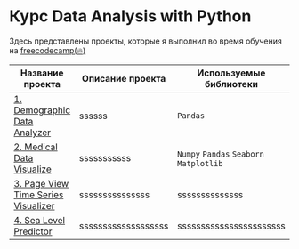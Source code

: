 # **Курс Data Analysis with Python**
Здесь представлены проекты, которые я выполнил во время обучения на [freecodecamp(:fire:)](https://www.freecodecamp.org/learn/data-analysis-with-python/)


| **Название проекта** | **Описание проекта** | **Используемые библиотеки** |
| -------------------- | ---------------------- |----------------------------|
| [1. Demographic Data Analyzer](https://github.com/Lisittsa2050/fcc_Data_Analysis_with_Python/blob/main/1.Demographic_Data_Analyzer_fcc/Demographic%20Data%20Analyzer.ipynb)|ssssss|`Pandas`|
| [2. Medical Data Visualize ](https://github.com/Lisittsa2050)|sssssssssss|`Numpy` `Pandas` `Seaborn` `Matplotlib`|
| [3. Page View Time Series Visualizer](https://github.com/Lisittsa2050)|sssssssssssssss|ssssssssssssss|
| [4. Sea Level Predictor](https://github.com/Lisittsa2050)|sssssssssssssssssss|sssssssssssssssssssssss|
